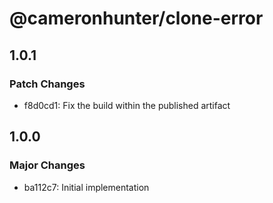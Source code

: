# @cameronhunter/clone-error

## 1.0.1

### Patch Changes

-   f8d0cd1: Fix the build within the published artifact

## 1.0.0

### Major Changes

-   ba112c7: Initial implementation
